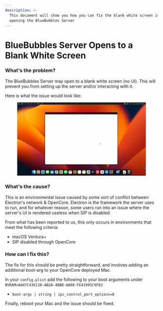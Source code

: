 ```yaml
---
description: >-
  This document will show you how you can fix the blank white screen issue when
  opening the BlueBubbles Server
---
```


# BlueBubbles Server Opens to a Blank White Screen

### What's the problem?

The BlueBubbles Server may open to a blank white screen (no UI). This will prevent you from setting up the server and/or interacting with it.

Here is what the issue would look like:

<figure><img src="../.gitbook/assets/image (8).png" alt=""><figcaption></figcaption></figure>

### What's the cause?

This is an environmental issue caused by some sort of conflict between Electron's network  & OpenCore. Electron is the framework the server uses to run, and for whatever reason, some users run into an issue where the server's UI is rendered useless when SIP is disabled.

From what has been reported to us, this only occurs in environments that meet the following criteria:

* macOS Ventura+
* SIP disabled through OpenCore

### How can I fix this?

The fix for this should be pretty straightforward, and involves adding an additional boot-arg to your OpenCore deployed Mac.

In your `config.plist` add the following to your boot arguments under `NVRAM>Add7C436110-AB2A-4BBB-A880-FE41995C9F82`

* `boot-args | string | ipc_control_port_options=0`

Finally, reboot your Mac and the issue should be fixed.

